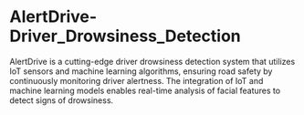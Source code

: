 # AlertDrive-Driver_Drowsiness_Detection
AlertDrive is a cutting-edge driver drowsiness detection system that utilizes IoT sensors and machine learning algorithms, ensuring road safety by continuously monitoring driver alertness. The integration of IoT  and machine learning models enables real-time analysis of facial features to detect signs of drowsiness.
